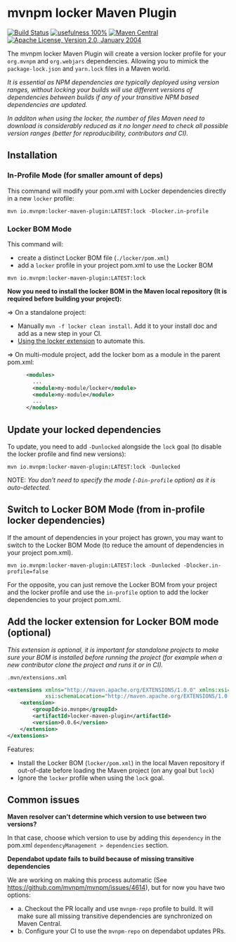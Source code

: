 # mvnpm locker Maven Plugin

[![Build Status](https://img.shields.io/github/actions/workflow/status/mvnpm/locker/build.yml?label=Build&branch=main)](https://github.com/mvnpm/locker/actions/workflows/build.yml)
[![usefulness 100%](https://img.shields.io/badge/usefulness-100%25-success.svg?label=Usefulness)](https://www.google.com/search?q=pasta+machine)
[![Maven Central](https://img.shields.io/maven-central/v/io.mvnpm/locker-maven-plugin.svg?label=Maven%20Central)](https://search.maven.org/artifact/io.mvnpm/locker-maven-plugin)
[![Apache License, Version 2.0, January 2004](https://img.shields.io/github/license/apache/maven.svg?label=License)](https://www.apache.org/licenses/LICENSE-2.0)

The mvnpm locker Maven Plugin will create a version locker profile for your `org.mvnpm` and `org.webjars` dependencies.
Allowing you to mimick the `package-lock.json` and `yarn.lock` files in a Maven world.

_It is essential as NPM dependencies are typically deployed using version ranges, without locking your builds will use different versions of dependencies between builds if any of your transitive NPM based dependencies are updated._

_In additon when using the locker, the number of files Maven need to download is considerably reduced as it no longer need to check all possible version ranges (better for reproducibility, contributors and CI)._

## Installation

### In-Profile Mode  (for smaller amount of deps)

This command will modify your pom.xml with Locker dependencies directly in a new `locker` profile:
```shell
mvn io.mvnpm:locker-maven-plugin:LATEST:lock -Dlocker.in-profile
```

### Locker BOM Mode

This command will:
- create a distinct Locker BOM file (`./locker/pom.xml`)
- add a `locker` profile in your project pom.xml to use the Locker BOM

```shell
mvn io.mvnpm:locker-maven-plugin:LATEST:lock
```

**Now you need to install the locker BOM in the Maven local repository (It is required before building your project):**

=> On a standalone project:
- Manually `mvn -f locker clean install`. Add it to your install doc and add as a new step in your CI.
- [Using the locker extension](#add-the-locker-extension-for-locker-bom-mode-optional) to automate this.

=> On multi-module project, add the locker bom as a module in the parent pom.xml:
```xml
      <modules>
        ...
        <module>my-module/locker</module>
        <module>my-module</module>
        ...
      </modules>
```

## Update your locked dependencies

To update, you need to add `-Dunlocked` alongside the `lock` goal (to disable the locker profile and find new versions):
```shell
mvn io.mvnpm:locker-maven-plugin:LATEST:lock -Dunlocked
```

NOTE: _You don't need to specify the mode (`-Din-profile` option) as it is auto-detected._

## Switch to Locker BOM Mode (from in-profile locker dependencies)

If the amount of dependencies in your project has grown, you may want to switch to the Locker BOM Mode (to reduce the amount of dependencies in your project pom.xml).
```shell
mvn io.mvnpm:locker-maven-plugin:LATEST:lock -Dunlocked -Dlocker.in-profile=false
```

For the opposite, you can just remove the Locker BOM from your project and the locker profile and use the `in-profile` option to add the locker dependencies to your project pom.xml.

## Add the locker extension for Locker BOM mode (optional)

_This extension is optional, it is important for standalone projects to make sure your BOM is installed before running the project (for example when a new contributor clone the project and runs it or in CI)._

`.mvn/extensions.xml`
```xml
<extensions xmlns="http://maven.apache.org/EXTENSIONS/1.0.0" xmlns:xsi="http://www.w3.org/2001/XMLSchema-instance"
            xsi:schemaLocation="http://maven.apache.org/EXTENSIONS/1.0.0 http://maven.apache.org/xsd/core-extensions-1.0.0.xsd">
    <extension>
        <groupId>io.mvnpm</groupId>
        <artifactId>locker-maven-plugin</artifactId>
        <version>0.0.6</version>
    </extension>
</extensions>
```

Features:
- Install the Locker BOM (`locker/pom.xml`) in the local Maven repository if out-of-date before loading the Maven project (on any goal but `lock`)
- Ignore the `locker` profile when using the `lock` goal.


## Common issues

**Maven resolver can't determine which version to use between two versions?**

In that case, choose which version to use by adding this `dependency` in the pom.xml `dependencyManagement > dependencies` section.

**Dependabot update fails to build because of missing transitive dependencies**

We are working on making this process automatic (See https://github.com/mvnpm/mvnpm/issues/4614), but for now you have two options:
- a. Checkout the PR locally and use `mvnpm-repo` profile to build. It will make sure all missing transitive dependencies are synchronized on Maven Central.
- b. Configure your CI to use the `mvnpm-repo` on dependabot updates PRs.

